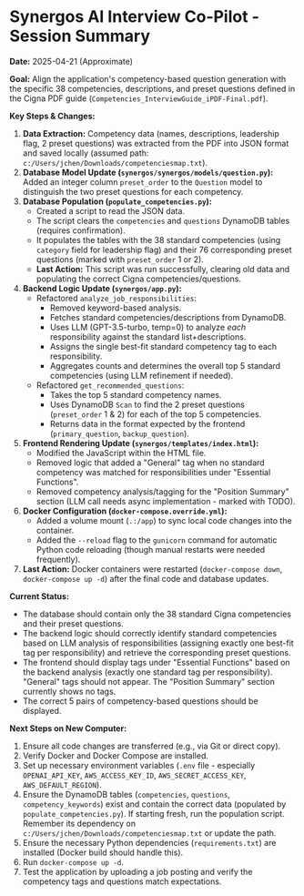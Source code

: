# Synergos AI Interview Co-Pilot - Session Summary

**Date:** 2025-04-21 (Approximate)

**Goal:** Align the application's competency-based question generation with the specific 38 competencies, descriptions, and preset questions defined in the Cigna PDF guide (`Competencies_InterviewGuide_iPDF-Final.pdf`).

**Key Steps & Changes:**

1.  **Data Extraction:** Competency data (names, descriptions, leadership flag, 2 preset questions) was extracted from the PDF into JSON format and saved locally (assumed path: `c:/Users/jchen/Downloads/competenciesmap.txt`).
2.  **Database Model Update (`synergos/synergos/models/question.py`):** Added an integer column `preset_order` to the `Question` model to distinguish the two preset questions for each competency.
3.  **Database Population (`populate_competencies.py`):**
    *   Created a script to read the JSON data.
    *   The script clears the `competencies` and `questions` DynamoDB tables (requires confirmation).
    *   It populates the tables with the 38 standard competencies (using `category` field for leadership flag) and their 76 corresponding preset questions (marked with `preset_order` 1 or 2).
    *   **Last Action:** This script was run successfully, clearing old data and populating the correct Cigna competencies/questions.
4.  **Backend Logic Update (`synergos/app.py`):**
    *   Refactored `analyze_job_responsibilities`:
        *   Removed keyword-based analysis.
        *   Fetches standard competencies/descriptions from DynamoDB.
        *   Uses LLM (GPT-3.5-turbo, temp=0) to analyze *each* responsibility against the standard list+descriptions.
        *   Assigns the single best-fit standard competency tag to each responsibility.
        *   Aggregates counts and determines the overall top 5 standard competencies (using LLM refinement if needed).
    *   Refactored `get_recommended_questions`:
        *   Takes the top 5 standard competency names.
        *   Uses DynamoDB `Scan` to find the 2 preset questions (`preset_order` 1 & 2) for each of the top 5 competencies.
        *   Returns data in the format expected by the frontend (`primary_question`, `backup_question`).
5.  **Frontend Rendering Update (`synergos/templates/index.html`):**
    *   Modified the JavaScript within the HTML file.
    *   Removed logic that added a "General" tag when no standard competency was matched for responsibilities under "Essential Functions".
    *   Removed competency analysis/tagging for the "Position Summary" section (LLM call needs async implementation - marked with TODO).
6.  **Docker Configuration (`docker-compose.override.yml`):**
    *   Added a volume mount (`.:/app`) to sync local code changes into the container.
    *   Added the `--reload` flag to the `gunicorn` command for automatic Python code reloading (though manual restarts were needed frequently).
7.  **Last Action:** Docker containers were restarted (`docker-compose down`, `docker-compose up -d`) after the final code and database updates.

**Current Status:**

*   The database should contain only the 38 standard Cigna competencies and their preset questions.
*   The backend logic should correctly identify standard competencies based on LLM analysis of responsibilities (assigning exactly one best-fit tag per responsibility) and retrieve the corresponding preset questions.
*   The frontend should display tags under "Essential Functions" based on the backend analysis (exactly one standard tag per responsibility). "General" tags should not appear. The "Position Summary" section currently shows no tags.
*   The correct 5 pairs of competency-based questions should be displayed.

**Next Steps on New Computer:**

1.  Ensure all code changes are transferred (e.g., via Git or direct copy).
2.  Verify Docker and Docker Compose are installed.
3.  Set up necessary environment variables (`.env` file - especially `OPENAI_API_KEY`, `AWS_ACCESS_KEY_ID`, `AWS_SECRET_ACCESS_KEY`, `AWS_DEFAULT_REGION`).
4.  Ensure the DynamoDB tables (`competencies`, `questions`, `competency_keywords`) exist and contain the correct data (populated by `populate_competencies.py`). If starting fresh, run the population script. Remember its dependency on `c:/Users/jchen/Downloads/competenciesmap.txt` or update the path.
5.  Ensure the necessary Python dependencies (`requirements.txt`) are installed (Docker build should handle this).
6.  Run `docker-compose up -d`.
7.  Test the application by uploading a job posting and verify the competency tags and questions match expectations. 